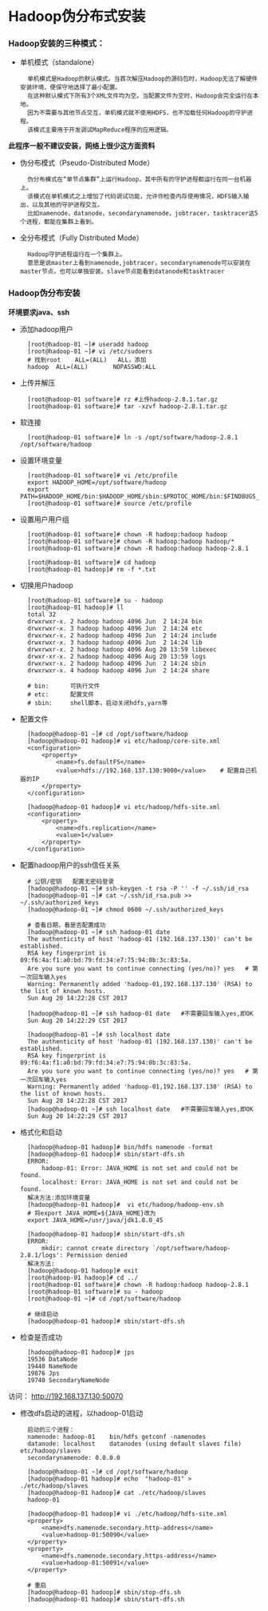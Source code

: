 # Hadoop伪分布式安装

### Hadoop安装的三种模式：

- 单机模式（standalone）
		
		单机模式是Hadoop的默认模式。当首次解压Hadoop的源码包时，Hadoop无法了解硬件安装环境，便保守地选择了最小配置。
        在这种默认模式下所有3个XML文件均为空。当配置文件为空时，Hadoop会完全运行在本地。
        因为不需要与其他节点交互，单机模式就不使用HDFS，也不加载任何Hadoop的守护进程。
        该模式主要用于开发调试MapReduce程序的应用逻辑。
**此程序一般不建议安装，网络上很少这方面资料**
 
- 伪分布模式（Pseudo-Distributed Mode）
		
		伪分布模式在“单节点集群”上运行Hadoop，其中所有的守护进程都运行在同一台机器上。
    	该模式在单机模式之上增加了代码调试功能，允许你检查内存使用情况，HDFS输入输出，以及其他的守护进程交互。
		比如namenode，datanode，secondarynamenode，jobtracer，tasktracer这5个进程，都能在集群上看到。
     
- 全分布模式（Fully Distributed Mode）
		
		Hadoop守护进程运行在一个集群上。
		意思是说master上看到namenode,jobtracer，secondarynamenode可以安装在master节点，也可以单独安装。slave节点能看到datanode和tasktracer
		
### Hadoop伪分布安装

**环境要求java、ssh**

- 添加hadoop用户

		[root@hadoop-01 ~]# useradd hadoop
		[root@hadoop-01 ~]# vi /etc/sudoers
		# 找到root 	ALL=(ALL) 	ALL，添加
		hadoop 	ALL=(ALL)       NOPASSWD:ALL
	
- 上传并解压

		[root@hadoop-01 software]# rz #上传hadoop-2.8.1.tar.gz
		[root@hadoop-01 software]# tar -xzvf hadoop-2.8.1.tar.gz	
- 软连接

		[root@hadoop-01 software]# ln -s /opt/software/hadoop-2.8.1 /opt/software/hadoop
		
- 设置环境变量

		[root@hadoop-01 software]# vi /etc/profile
		export HADOOP_HOME=/opt/software/hadoop
		export PATH=$HADOOP_HOME/bin:$HADOOP_HOME/sbin:$PROTOC_HOME/bin:$FINDBUGS_HOME/bin:$MAVEN_HOME/bin:$JAVA_HOME/bin:$PATH
		[root@hadoop-01 software]# source /etc/profile
		
- 设置用户用户组	
		
		[root@hadoop-01 software]# chown -R hadoop:hadoop hadoop
		[root@hadoop-01 software]# chown -R hadoop:hadoop hadoop/*
		[root@hadoop-01 software]# chown -R hadoop:hadoop hadoop-2.8.1
				
		[root@hadoop-01 software]# cd hadoop
		[root@hadoop-01 hadoop]# rm -f *.txt
		
		
- 切换用户hadoop
		
		[root@hadoop-01 software]# su - hadoop
		[root@hadoop-01 hadoop]# ll
		total 32
		drwxrwxr-x. 2 hadoop hadoop 4096 Jun  2 14:24 bin
		drwxrwxr-x. 3 hadoop hadoop 4096 Jun  2 14:24 etc
		drwxrwxr-x. 2 hadoop hadoop 4096 Jun  2 14:24 include
		drwxrwxr-x. 3 hadoop hadoop 4096 Jun  2 14:24 lib
		drwxrwxr-x. 2 hadoop hadoop 4096 Aug 20 13:59 libexec
		drwxr-xr-x. 2 hadoop hadoop 4096 Aug 20 13:59 logs
		drwxrwxr-x. 2 hadoop hadoop 4096 Jun  2 14:24 sbin
		drwxrwxr-x. 4 hadoop hadoop 4096 Jun  2 14:24 share	
		
		# bin:		可执行文件
		# etc: 		配置文件
		# sbin:		shell脚本，启动关闭hdfs,yarn等
		
		
- 配置文件

		[hadoop@hadoop-01 ~]# cd /opt/software/hadoop
		[hadoop@hadoop-01 hadoop]# vi etc/hadoop/core-site.xml
		<configuration>
		    <property>
		        <name>fs.defaultFS</name>
		        <value>hdfs://192.168.137.130:9000</value>    # 配置自己机器的IP
		    </property>
		</configuration>
		
		[hadoop@hadoop-01 hadoop]# vi etc/hadoop/hdfs-site.xml
		<configuration>
		    <property>
		        <name>dfs.replication</name>
		        <value>1</value>
		    </property>
		</configuration>
		
		

- 配置hadoop用户的ssh信任关系

		# 公钥/密钥   配置无密码登录
		[hadoop@hadoop-01 ~]# ssh-keygen -t rsa -P '' -f ~/.ssh/id_rsa
		[hadoop@hadoop-01 ~]# cat ~/.ssh/id_rsa.pub >> ~/.ssh/authorized_keys
		[hadoop@hadoop-01 ~]# chmod 0600 ~/.ssh/authorized_keys
		
		# 查看日期，看是否配置成功
		[hadoop@hadoop-01 ~]# ssh hadoop-01 date
		The authenticity of host 'hadoop-01 (192.168.137.130)' can't be established.
		RSA key fingerprint is 09:f6:4a:f1:a0:bd:79:fd:34:e7:75:94:0b:3c:83:5a.
		Are you sure you want to continue connecting (yes/no)? yes   # 第一次回车输入yes
		Warning: Permanently added 'hadoop-01,192.168.137.130' (RSA) to the list of known hosts.
		Sun Aug 20 14:22:28 CST 2017
		
		[hadoop@hadoop-01 ~]# ssh hadoop-01 date   #不需要回车输入yes,即OK
		Sun Aug 20 14:22:29 CST 2017
		
		[hadoop@hadoop-01 ~]# ssh localhost date
		The authenticity of host 'hadoop-01 (192.168.137.130)' can't be established.
		RSA key fingerprint is 09:f6:4a:f1:a0:bd:79:fd:34:e7:75:94:0b:3c:83:5a.
		Are you sure you want to continue connecting (yes/no)? yes   # 第一次回车输入yes
		Warning: Permanently added 'hadoop-01,192.168.137.130' (RSA) to the list of known hosts.
		Sun Aug 20 14:22:28 CST 2017
		[hadoop@hadoop-01 ~]# ssh localhost date   #不需要回车输入yes,即OK
		Sun Aug 20 14:22:29 CST 2017

- 格式化和启动

		[hadoop@hadoop-01 hadoop]# bin/hdfs namenode -format
		[hadoop@hadoop-01 hadoop]# sbin/start-dfs.sh
		ERROR:
			hadoop-01: Error: JAVA_HOME is not set and could not be found.			localhost: Error: JAVA_HOME is not set and could not be found.
		解决方法:添加环境变量
		[hadoop@hadoop-01 hadoop]#  vi etc/hadoop/hadoop-env.sh
		# 将export JAVA_HOME=${JAVA_HOME}改为
		export JAVA_HOME=/usr/java/jdk1.8.0_45
		
		[hadoop@hadoop-01 hadoop]# sbin/start-dfs.sh
		ERROR:
			mkdir: cannot create directory `/opt/software/hadoop-2.8.1/logs': Permission denied
		解决方法:
		[hadoop@hadoop-01 hadoop]# exit
		[root@hadoop-01 hadoop]# cd ../
		[root@hadoop-01 software]# chown -R hadoop:hadoop hadoop-2.8.1
		[root@hadoop-01 software]# su - hadoop
		[root@hadoop-01 ~]# cd /opt/software/hadoop
		
		# 继续启动
		[hadoop@hadoop-01 hadoop]# sbin/start-dfs.sh

- 检查是否成功

		[hadoop@hadoop-01 hadoop]# jps
		19536 DataNode
		19440 NameNode
		19876 Jps
		19740 SecondaryNameNode
	
访问： http://192.168.137.130:50070

- 修改dfs启动的进程，以hadoop-01启动

		启动的三个进程：
		namenode: hadoop-01    bin/hdfs getconf -namenodes
		datanode: localhost    datanodes (using default slaves file)   etc/hadoop/slaves
		secondarynamenode: 0.0.0.0
		
		[hadoop@hadoop-01 ~]# cd /opt/software/hadoop
		[hadoop@hadoop-01 hadoop]# echo  "hadoop-01" > ./etc/hadoop/slaves 
		[hadoop@hadoop-01 hadoop]# cat ./etc/hadoop/slaves 
		hadoop-01
		
		[hadoop@hadoop-01 hadoop]# vi ./etc/hadoop/hdfs-site.xml
		<property>
			<name>dfs.namenode.secondary.http-address</name>
			<value>hadoop-01:50090</value>
		</property>
		<property>
			<name>dfs.namenode.secondary.https-address</name>
			<value>hadoop-01:50091</value>
		</property>
		
		# 重启
		[hadoop@hadoop-01 hadoop]# sbin/stop-dfs.sh
		[hadoop@hadoop-01 hadoop]# sbin/start-dfs.sh
		













	
	
	